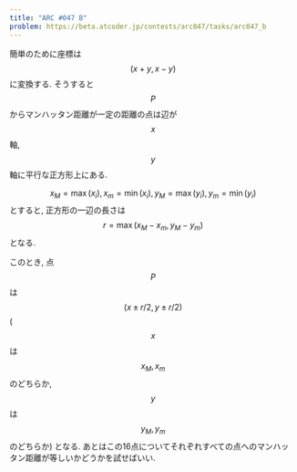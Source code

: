 ```yaml
---
title: "ARC #047 B"
problem: https://beta.atcoder.jp/contests/arc047/tasks/arc047_b
---
```

簡単のために座標は $$ (x+y, x-y) $$ に変換する. そうすると $$ P $$ からマンハッタン距離が一定の距離の点は辺が $$ x $$ 軸, $$ y $$ 軸に平行な正方形上にある.

$$ x_M = \max(x_i), x_m = \min(x_i), y_M = \max(y_i), y_m = \min(y_i) $$ とすると, 正方形の一辺の長さは $$ r = \max(x_M-x_m, y_M-y_m) $$ となる.

このとき, 点 $$ P $$ は $$ (x \pm r/2, y \pm r/2) $$ ($$ x $$ は $$ x_M, x_m $$ のどちらか, $$ y $$ は $$ y_M, y_m $$ のどちらか) となる. あとはこの16点についてそれぞれすべての点へのマンハッタン距離が等しいかどうかを試せばいい.
